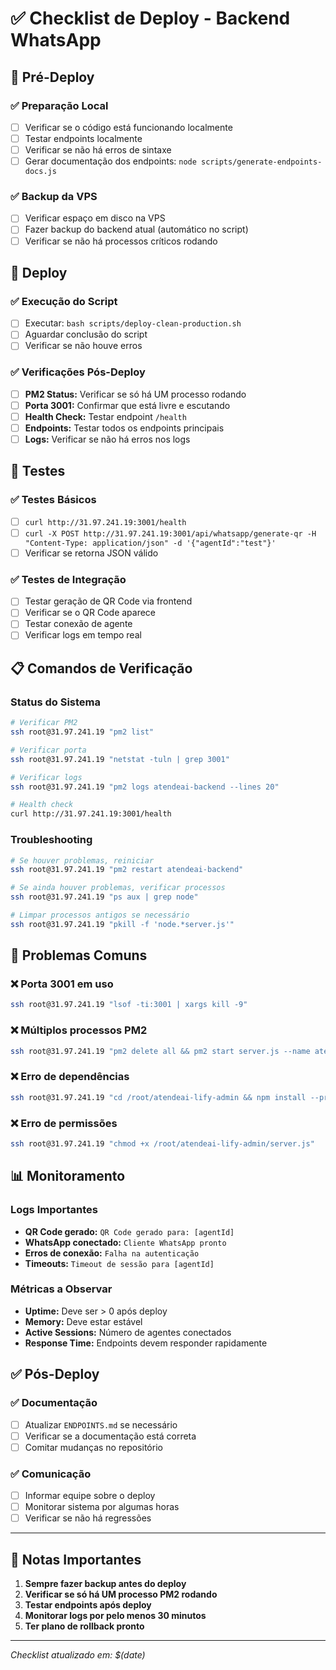 # ✅ Checklist de Deploy - Backend WhatsApp

## 🚀 Pré-Deploy

### ✅ Preparação Local
- [ ] Verificar se o código está funcionando localmente
- [ ] Testar endpoints localmente
- [ ] Verificar se não há erros de sintaxe
- [ ] Gerar documentação dos endpoints: `node scripts/generate-endpoints-docs.js`

### ✅ Backup da VPS
- [ ] Verificar espaço em disco na VPS
- [ ] Fazer backup do backend atual (automático no script)
- [ ] Verificar se não há processos críticos rodando

## 🔧 Deploy

### ✅ Execução do Script
- [ ] Executar: `bash scripts/deploy-clean-production.sh`
- [ ] Aguardar conclusão do script
- [ ] Verificar se não houve erros

### ✅ Verificações Pós-Deploy
- [ ] **PM2 Status:** Verificar se só há UM processo rodando
- [ ] **Porta 3001:** Confirmar que está livre e escutando
- [ ] **Health Check:** Testar endpoint `/health`
- [ ] **Endpoints:** Testar todos os endpoints principais
- [ ] **Logs:** Verificar se não há erros nos logs

## 🧪 Testes

### ✅ Testes Básicos
- [ ] `curl http://31.97.241.19:3001/health`
- [ ] `curl -X POST http://31.97.241.19:3001/api/whatsapp/generate-qr -H "Content-Type: application/json" -d '{"agentId":"test"}'`
- [ ] Verificar se retorna JSON válido

### ✅ Testes de Integração
- [ ] Testar geração de QR Code via frontend
- [ ] Verificar se o QR Code aparece
- [ ] Testar conexão de agente
- [ ] Verificar logs em tempo real

## 📋 Comandos de Verificação

### Status do Sistema
```bash
# Verificar PM2
ssh root@31.97.241.19 "pm2 list"

# Verificar porta
ssh root@31.97.241.19 "netstat -tuln | grep 3001"

# Verificar logs
ssh root@31.97.241.19 "pm2 logs atendeai-backend --lines 20"

# Health check
curl http://31.97.241.19:3001/health
```

### Troubleshooting
```bash
# Se houver problemas, reiniciar
ssh root@31.97.241.19 "pm2 restart atendeai-backend"

# Se ainda houver problemas, verificar processos
ssh root@31.97.241.19 "ps aux | grep node"

# Limpar processos antigos se necessário
ssh root@31.97.241.19 "pkill -f 'node.*server.js'"
```

## 🚨 Problemas Comuns

### ❌ Porta 3001 em uso
```bash
ssh root@31.97.241.19 "lsof -ti:3001 | xargs kill -9"
```

### ❌ Múltiplos processos PM2
```bash
ssh root@31.97.241.19 "pm2 delete all && pm2 start server.js --name atendeai-backend"
```

### ❌ Erro de dependências
```bash
ssh root@31.97.241.19 "cd /root/atendeai-lify-admin && npm install --production"
```

### ❌ Erro de permissões
```bash
ssh root@31.97.241.19 "chmod +x /root/atendeai-lify-admin/server.js"
```

## 📊 Monitoramento

### Logs Importantes
- **QR Code gerado:** `QR Code gerado para: [agentId]`
- **WhatsApp conectado:** `Cliente WhatsApp pronto`
- **Erros de conexão:** `Falha na autenticação`
- **Timeouts:** `Timeout de sessão para [agentId]`

### Métricas a Observar
- **Uptime:** Deve ser > 0 após deploy
- **Memory:** Deve estar estável
- **Active Sessions:** Número de agentes conectados
- **Response Time:** Endpoints devem responder rapidamente

## ✅ Pós-Deploy

### ✅ Documentação
- [ ] Atualizar `ENDPOINTS.md` se necessário
- [ ] Verificar se a documentação está correta
- [ ] Comitar mudanças no repositório

### ✅ Comunicação
- [ ] Informar equipe sobre o deploy
- [ ] Monitorar sistema por algumas horas
- [ ] Verificar se não há regressões

---

## 📝 Notas Importantes

1. **Sempre fazer backup antes do deploy**
2. **Verificar se só há UM processo PM2 rodando**
3. **Testar endpoints após deploy**
4. **Monitorar logs por pelo menos 30 minutos**
5. **Ter plano de rollback pronto**

---

*Checklist atualizado em: $(date)*
